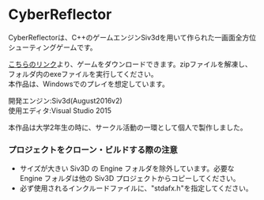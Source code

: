 # CyberReflector

CyberReflectorは、C++のゲームエンジンSiv3dを用いて作られた一画面全方位シューティングゲームです。


[こちらのリンク](https://github.com/KoheiTashiro/CyberReflector/releases/download/tags/CyberReflector.zip)より、ゲームをダウンロードできます。zipファイルを解凍し、フォルダ内のexeファイルを実行してください。  
本作品は、Windowsでのプレイを想定しています。


開発エンジン:Siv3d(August2016v2)  
使用エディタ:Visual Studio 2015

本作品は大学2年生の時に、サークル活動の一環として個人で製作しました。

### プロジェクトをクローン・ビルドする際の注意
- サイズが大きい Siv3D の Engine フォルダを除外しています。必要な Engine フォルダは他の Siv3D プロジェクトからコピーしてください。
- 必ず使用されるインクルードファイルに、"stdafx.h"を指定してください。